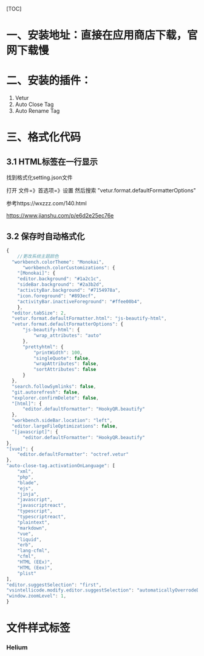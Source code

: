 [TOC]



# 一、安装地址：直接在应用商店下载，官网下载慢

# 二、安装的插件：

1. Vetur
2. Auto Close Tag
3. Auto Rename Tag



# 三、格式化代码

## 3.1 HTML标签在一行显示

找到格式化setting.json文件

打开 文件=》首选项=》设置     然后搜索  "vetur.format.defaultFormatterOptions"

参考https://wxzzz.com/140.html

https://www.jianshu.com/p/e6d2e25ec76e

## 3.2 保存时自动格式化

```javascript
{
    //更改系统主题颜色
  "workbench.colorTheme": "Monokai",
      "workbench.colorCustomizations": {
    "[Monokai]": {
    "editor.background": "#1a2c1c",
    "sideBar.background": "#2a3b2d",
    "activityBar.background": "#7154978a",
    "icon.foreground": "#893ecf",
    "activityBar.inactiveForeground": "#ffee00b4",
    },
  "editor.tabSize": 2,
  "vetur.format.defaultFormatter.html": "js-beautify-html",
  "vetur.format.defaultFormatterOptions": {
      "js-beautify-html": {
          "wrap_attributes": "auto"
      },
      "prettyhtml": {
          "printWidth": 100,
          "singleQuote": false,
          "wrapAttributes": false,
          "sortAttributes": false
      }
  },
  "search.followSymlinks": false,
  "git.autorefresh": false,
  "explorer.confirmDelete": false,
  "[html]": {
      "editor.defaultFormatter": "HookyQR.beautify"
  },
  "workbench.sideBar.location": "left",
  "editor.largeFileOptimizations": false,
  "[javascript]": {
      "editor.defaultFormatter": "HookyQR.beautify"
},
"[vue]": {
    "editor.defaultFormatter": "octref.vetur"
},
"auto-close-tag.activationOnLanguage": [
    "xml",
    "php",
    "blade",
    "ejs",
    "jinja",
    "javascript",
    "javascriptreact",
    "typescript",
    "typescriptreact",
    "plaintext",
    "markdown",
    "vue",
    "liquid",
    "erb",
    "lang-cfml",
    "cfml",
    "HTML (EEx)",
    "HTML (Eex)",
    "plist"
],
"editor.suggestSelection": "first",
"vsintellicode.modify.editor.suggestSelection": "automaticallyOverrodeDefaultValue",
"window.zoomLevel": 1,
}
```

# 文件样式标签

### Helium